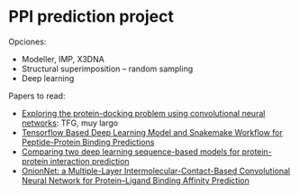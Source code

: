 # PPI prediction project

Opciones:

* Modeller, IMP, X3DNA
* Structural superimposition – random sampling
* Deep learning

Papers to read:

* [Exploring the protein-docking problem using convolutional neural networks](https://upcommons.upc.edu/handle/2117/115303): TFG, muy largo
* [Tensorflow Based Deep Learning Model and Snakemake Workflow for Peptide-Protein Binding Predictions](https://www.biorxiv.org/content/10.1101/410928v3)
* [Comparing two deep learning sequence-based models for protein-protein interaction prediction](https://arxiv.org/abs/1901.06268)
* [OnionNet: a Multiple-Layer Intermolecular-Contact-Based Convolutional Neural Network for Protein–Ligand Binding Affinity Prediction](https://pubs.acs.org/doi/full/10.1021/acsomega.9b01997#)
